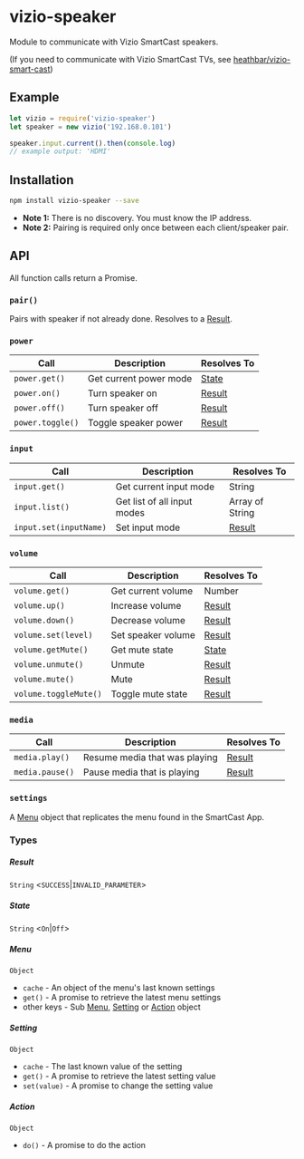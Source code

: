 # vizio-speaker

Module to communicate with Vizio SmartCast speakers.

(If you need to communicate with Vizio SmartCast TVs, see [heathbar/vizio-smart-cast](https://github.com/heathbar/vizio-smart-cast))

## Example

```JavaScript
let vizio = require('vizio-speaker')
let speaker = new vizio('192.168.0.101')

speaker.input.current().then(console.log)
// example output: 'HDMI'
```

## Installation

```bash
npm install vizio-speaker --save
```

- **Note 1:** There is no discovery. You must know the IP address.
- **Note 2:** Pairing is required only once between each client/speaker pair.

## API

All function calls return a Promise.

### `pair()`

Pairs with speaker if not already done. Resolves to a [Result](#result).

### `power`

| Call             | Description            | Resolves To       |
| ---------------- | ---------------------- | ----------------- |
| `power.get()`    | Get current power mode | [State](#state)   |
| `power.on()`     | Turn speaker on        | [Result](#result) |
| `power.off()`    | Turn speaker off       | [Result](#result) |
| `power.toggle()` | Toggle speaker power   | [Result](#result) |

### `input`

| Call                   | Description                 | Resolves To       |
| ---------------------- | --------------------------- | ----------------- |
| `input.get()`          | Get current input mode      | String            |
| `input.list()`         | Get list of all input modes | Array of String   |
| `input.set(inputName)` | Set input mode              | [Result](#result) |

### `volume`

| Call                  | Description        | Resolves To       |
| --------------------- | ------------------ | ----------------- |
| `volume.get()`        | Get current volume | Number            |
| `volume.up()`         | Increase volume    | [Result](#result) |
| `volume.down()`       | Decrease volume    | [Result](#result) |
| `volume.set(level)`   | Set speaker volume | [Result](#result) |
| `volume.getMute()`    | Get mute state     | [State](#state)   |
| `volume.unmute()`     | Unmute             | [Result](#result) |
| `volume.mute()`       | Mute               | [Result](#result) |
| `volume.toggleMute()` | Toggle mute state  | [Result](#result) |

### `media`

| Call            | Description                   | Resolves To       |
| --------------- | ----------------------------- | ----------------- |
| `media.play()`  | Resume media that was playing | [Result](#result) |
| `media.pause()` | Pause media that is playing   | [Result](#result) |

### `settings`

A [Menu](#menu) object that replicates the menu found in the SmartCast App.

### Types

##### Result

`String` <`SUCCESS`\|`INVALID_PARAMETER`>

##### State

`String` <`On`\|`Off`>

##### Menu

`Object`

- `cache` - An object of the menu's last known settings
- `get()` - A promise to retrieve the latest menu settings
- other keys - Sub [Menu](#menu), [Setting](#setting) or [Action](#action) object

##### Setting

`Object`

- `cache` - The last known value of the setting
- `get()` - A promise to retrieve the latest setting value
- `set(value)` - A promise to change the setting value

##### Action

`Object`

- `do()` - A promise to do the action

